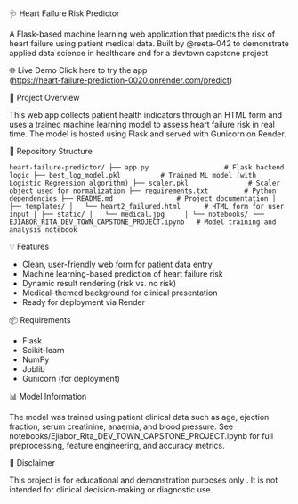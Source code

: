 
🩺 Heart Failure Risk Predictor

A Flask-based machine learning web application that predicts the risk of heart failure using patient medical data. Built by @reeta-042 to demonstrate applied data science in healthcare and for a devtown capstone project 

🌐 Live Demo
Click here to try the app  
(https://heart-failure-prediction-0020.onrender.com/predict)


🧠 Project Overview

This web app collects patient health indicators through an HTML form and uses a trained machine learning model to assess heart failure risk in real time. The model is hosted using Flask and served with Gunicorn on Render.


📁 Repository Structure

`
heart-failure-predictor/
├── app.py                   # Flask backend logic
├── best_log_model.pkl          # Trained ML model (with Logistic Regression algorithm)
├── scaler.pkl               # Scaler object used for normalization
├── requirements.txt         # Python dependencies
├── README.md                # Project documentation
│
├── templates/
│   └── heart2_failured.html      # HTML form for user input
│
├── static/
│   └── medical.jpg    
│
└── notebooks/
    └── EJIABOR_RITA_DEV_TOWN_CAPSTONE_PROJECT.ipynb   # Model training and analysis notebook
`



💡 Features

- Clean, user-friendly web form for patient data entry
- Machine learning-based prediction of heart failure risk
- Dynamic result rendering (risk vs. no risk)
- Medical-themed background for clinical presentation
- Ready for deployment via Render


📦 Requirements

- Flask  
- Scikit-learn  
- NumPy  
- Joblib  
- Gunicorn (for deployment)


📊 Model Information

The model was trained using patient clinical data such as age, ejection fraction, serum creatinine, anaemia, and blood pressure. See notebooks/Ejiabor_Rita_DEV_TOWN_CAPSTONE_PROJECT.ipynb for full preprocessing, feature engineering, and accuracy metrics.


🔐 Disclaimer

This project is for educational and demonstration purposes only . It is not intended for clinical decision-making or diagnostic use.
